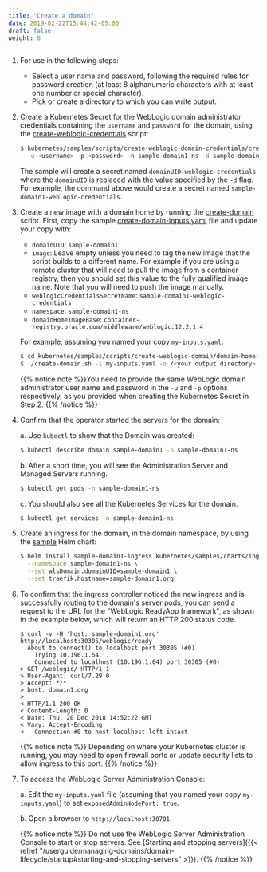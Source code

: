 ```yaml
---
title: "Create a domain"
date: 2019-02-22T15:44:42-05:00
draft: false
weight: 6
---
```



1. For use in the following steps:

   * Select a user name and password, following the required rules for password creation (at least 8 alphanumeric characters with at least one number or special character).
   * Pick or create a directory to which you can write output.

1. Create a Kubernetes Secret for the WebLogic domain administrator credentials containing the `username` and `password` for the domain, using the [create-weblogic-credentials](http://github.com/oracle/weblogic-kubernetes-operator/blob/master/kubernetes/samples/scripts/create-weblogic-domain-credentials/create-weblogic-credentials.sh) script:

    ```bash
    $ kubernetes/samples/scripts/create-weblogic-domain-credentials/create-weblogic-credentials.sh \
      -u <username> -p <password> -n sample-domain1-ns -d sample-domain1
    ```

    The sample will create a secret named `domainUID-weblogic-credentials` where the `domainUID` is replaced
    with the value specified by the `-d` flag.  For example, the command above would create a secret named
    `sample-domain1-weblogic-credentials`.

1.	Create a new image with a domain home by running the [create-domain](http://github.com/oracle/weblogic-kubernetes-operator/blob/master/kubernetes/samples/scripts/create-weblogic-domain/domain-home-in-image/create-domain.sh) script. First, copy the sample [create-domain-inputs.yaml](http://github.com/oracle/weblogic-kubernetes-operator/blob/master/kubernetes/samples/scripts/create-weblogic-domain/domain-home-in-image/create-domain-inputs.yaml) file and update your copy with:  
       * `domainUID`: `sample-domain1`
       * `image`: Leave empty unless you need to tag the new image that the script builds to a different name.
          For example if you are using a remote cluster that will need to pull the image from a container registry,
          then you should set this value to the fully qualified image name.  Note that you will need to
          push the image manually.
       * `weblogicCredentialsSecretName`: `sample-domain1-weblogic-credentials`
       * `namespace`: `sample-domain1-ns`
       * `domainHomeImageBase`: `container-registry.oracle.com/middleware/weblogic:12.2.1.4`

    For example, assuming you named your copy `my-inputs.yaml`:

    ```bash
    $ cd kubernetes/samples/scripts/create-weblogic-domain/domain-home-in-image
    $ ./create-domain.sh -i my-inputs.yaml -o /<your output directory> -u <username> -p <password> -e
    ```
    {{% notice note %}}You need to provide the same WebLogic domain administrator user name and password in the `-u` and `-p` options
    respectively, as you provided when creating the Kubernetes Secret in Step 2.
    {{% /notice %}}

1.	Confirm that the operator started the servers for the domain:

    a. Use `kubectl` to show that the Domain was created:

    ```bash
    $ kubectl describe domain sample-domain1 -n sample-domain1-ns
    ```

    b. After a short time, you will see the Administration Server and Managed Servers running.

    ```bash
    $ kubectl get pods -n sample-domain1-ns
    ```

    c. You should also see all the Kubernetes Services for the domain.

    ```bash
    $ kubectl get services -n sample-domain1-ns
    ```

1.	Create an ingress for the domain, in the domain namespace, by using the [sample](http://github.com/oracle/weblogic-kubernetes-operator/blob/master/kubernetes/samples/charts/ingress-per-domain/README.md) Helm chart:

    ```bash
    $ helm install sample-domain1-ingress kubernetes/samples/charts/ingress-per-domain \
      --namespace sample-domain1-ns \
      --set wlsDomain.domainUID=sample-domain1 \
      --set traefik.hostname=sample-domain1.org
    ```


1.	To confirm that the ingress controller noticed the new ingress and is successfully routing to the domain's server pods,
    you can send a request to the URL for the "WebLogic ReadyApp framework", as
    shown in the example below, which will return an HTTP 200 status code.   

    ```
    $ curl -v -H 'host: sample-domain1.org' http://localhost:30305/weblogic/ready
      About to connect() to localhost port 30305 (#0)
        Trying 10.196.1.64...
        Connected to localhost (10.196.1.64) port 30305 (#0)
    > GET /weblogic/ HTTP/1.1
    > User-Agent: curl/7.29.0
    > Accept: */*
    > host: domain1.org
    >
    < HTTP/1.1 200 OK
    < Content-Length: 0
    < Date: Thu, 20 Dec 2018 14:52:22 GMT
    < Vary: Accept-Encoding
    <   Connection #0 to host localhost left intact
    ```
    {{% notice note %}} Depending on where your Kubernetes cluster is running, you may need to open firewall ports or update security lists to allow ingress to this port.
    {{% /notice %}}


1.	To access the WebLogic Server Administration Console:

    a. Edit the `my-inputs.yaml` file (assuming that you named your copy `my-inputs.yaml`) to set `exposedAdminNodePort: true`.

    b. Open a browser to `http://localhost:30701`.

    {{% notice note %}} Do not use the WebLogic Server Administration Console to start or stop servers. See [Starting and stopping servers]({{< relref "/userguide/managing-domains/domain-lifecycle/startup#starting-and-stopping-servers" >}}).
    {{% /notice %}}
